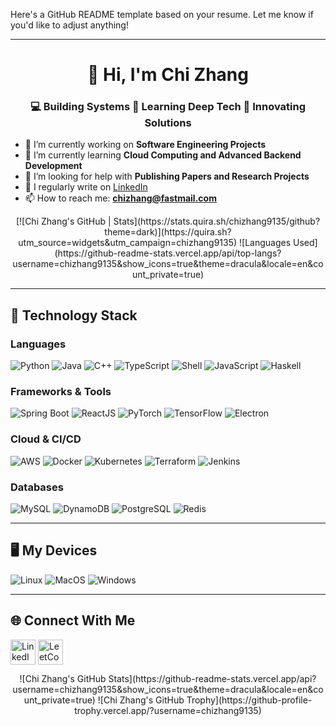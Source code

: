Here's a GitHub README template based on your resume. Let me know if you'd like to adjust anything!

---

<h1 align="center">👋 Hi, I'm Chi Zhang</h1>
<h3 align="center">💻 Building Systems 🌟 Learning Deep Tech 🚀 Innovating Solutions</h3>

- 🔭 I’m currently working on **Software Engineering Projects**
- 🌱 I’m currently learning **Cloud Computing and Advanced Backend Development**
- 🤝 I’m looking for help with **Publishing Papers and Research Projects**
- 📝 I regularly write on [LinkedIn](https://linkedin.com/in/chizhang0810)
- 📫 How to reach me: **[chizhang@fastmail.com](mailto:chizhang@fastmail.com)**

<div align="center">
  [![Chi Zhang's GitHub | Stats](https://stats.quira.sh/chizhang9135/github?theme=dark)](https://quira.sh?utm_source=widgets&utm_campaign=chizhang9135)
  ![Languages Used](https://github-readme-stats.vercel.app/api/top-langs?username=chizhang9135&show_icons=true&theme=dracula&locale=en&count_private=true)
</div>

---

## 📕 Technology Stack

### **Languages**
![Python](https://skillicons.dev/icons?i=python)
![Java](https://skillicons.dev/icons?i=java)
![C++](https://skillicons.dev/icons?i=cpp)
![TypeScript](https://skillicons.dev/icons?i=ts)
![Shell](https://skillicons.dev/icons?i=bash)
![JavaScript](https://skillicons.dev/icons?i=js)
![Haskell](https://skillicons.dev/icons?i=haskell)

### **Frameworks & Tools**
![Spring Boot](https://skillicons.dev/icons?i=spring)
![ReactJS](https://skillicons.dev/icons?i=react)
![PyTorch](https://skillicons.dev/icons?i=pytorch)
![TensorFlow](https://skillicons.dev/icons?i=tensorflow)
![Electron](https://skillicons.dev/icons?i=electron)

### **Cloud & CI/CD**
![AWS](https://skillicons.dev/icons?i=aws)
![Docker](https://skillicons.dev/icons?i=docker)
![Kubernetes](https://skillicons.dev/icons?i=kubernetes)
![Terraform](https://skillicons.dev/icons?i=terraform)
![Jenkins](https://skillicons.dev/icons?i=jenkins)

### **Databases**
![MySQL](https://skillicons.dev/icons?i=mysql)
![DynamoDB](https://skillicons.dev/icons?i=dynamodb)
![PostgreSQL](https://skillicons.dev/icons?i=postgresql)
![Redis](https://skillicons.dev/icons?i=redis)

---

## 🖥️ My Devices
![Linux](https://skillicons.dev/icons?i=linux)
![MacOS](https://skillicons.dev/icons?i=apple)
![Windows](https://skillicons.dev/icons?i=windows)

---

## 🌐 Connect With Me
<p align="left">
  <a href="https://linkedin.com/in/chizhang0810" target="_blank"><img align="center" src="https://skillicons.dev/icons?i=linkedin" alt="LinkedIn" height="40" width="40" /></a>
  <a href="https://leetcode.com/sakurapuare" target="_blank"><img align="center" src="https://raw.githubusercontent.com/rahuldkjain/github-profile-readme-generator/master/src/images/icons/Social/leet-code.svg" alt="LeetCode" height="40" width="40" /></a>
</p>

<div align="center">
  ![Chi Zhang's GitHub Stats](https://github-readme-stats.vercel.app/api?username=chizhang9135&show_icons=true&theme=dracula&locale=en&count_private=true)
  ![Chi Zhang's GitHub Trophy](https://github-profile-trophy.vercel.app/?username=chizhang9135)
</div>
